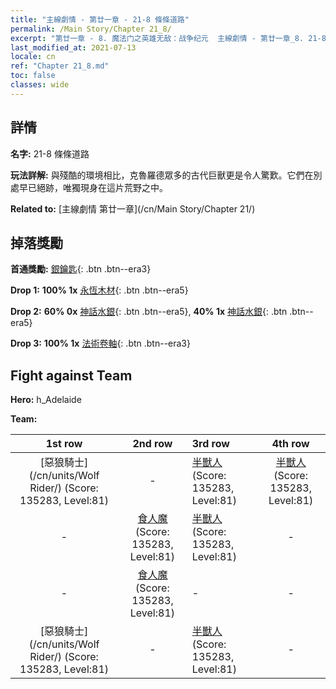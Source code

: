 ```yaml
---
title: "主線劇情 - 第廿一章 - 21-8 條條道路"
permalink: /Main Story/Chapter 21_8/
excerpt: "第廿一章 - 8. 魔法门之英雄无敌：战争纪元  主線劇情 - 第廿一章_8. 21-8 條條道路"
last_modified_at: 2021-07-13
locale: cn
ref: "Chapter 21_8.md"
toc: false
classes: wide
---
```


## 詳情

 **名字:** 21-8 條條道路

 **玩法詳解:** 與殘酷的環境相比，克魯羅德眾多的古代巨獸更是令人驚歎。它們在別處早已絕跡，唯獨現身在這片荒野之中。

 **Related to:** [主線劇情 第廿一章](/cn/Main Story/Chapter 21/)

## 掉落獎勵

 **首通獎勵:** [銀鑰匙](/cn/Items/con_693/){: .btn .btn--era3}

 **Drop 1:** **100% 1x** [永恆木材](/cn/Items/mat_69/){: .btn .btn--era5}

 **Drop 2:** **60% 0x** [神話水銀](/cn/Items/mat_63/){: .btn .btn--era5}, **40% 1x** [神話水銀](/cn/Items/mat_63/){: .btn .btn--era5}

 **Drop 3:** **100% 1x** [法術卷軸](/cn/Items/con_694/){: .btn .btn--era3}


## Fight against Team
 **Hero:** h_Adelaide

 **Team:**


  | 1st row | 2nd row | 3rd row | 4th row |
  |:----:|:----:|:----|:----:|
  | [惡狼騎士](/cn/units/Wolf Rider/) (Score: 135283, Level:81)  | - | [半獸人](/cn/units/Orc/) (Score: 135283, Level:81)  | [半獸人](/cn/units/Orc/) (Score: 135283, Level:81)  |
  | - | [食人魔](/cn/units/Ogre/) (Score: 135283, Level:81)  | [半獸人](/cn/units/Orc/) (Score: 135283, Level:81)  | - |
  | - | [食人魔](/cn/units/Ogre/) (Score: 135283, Level:81)  | - | - |
  | [惡狼騎士](/cn/units/Wolf Rider/) (Score: 135283, Level:81)  | - | [半獸人](/cn/units/Orc/) (Score: 135283, Level:81)  | - |


